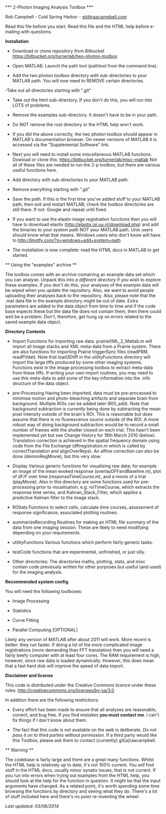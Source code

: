 
*** 2-Photon Imaging Analysis Toolbox ***

Rob Campbell - Cold Spring Harbor - git@raacampbell.com


Read this file before you start. Read this file and the HTML help before e-mailing with questions. 



**Installation**


- Download or clone repository from Bitbucket https://bitbucket.org/turnerlab/two-photon-toolbox

- Open MATLAB. Launch the path tool (pathtool from the command line). 

- Add the two photon toolbox directory *with* sub-directories to your MATLAB path. You will now need to REMOVE certain directories.

-Take out all directories starting with ".git"

- Take out the html sub-directory. If you don't do this, you will run into LOTS of problems. 

- Remove the examples sub-directory. It doesn't have to be in your path. 

- Do NOT remove the root directory or the HTML help won't work. 

- If you did the above correctly, the two photon toolbox should appear in MATLAB's documentation browser. On newer versions of MATLAB it is accessed via the "Supplemental Software" link. 

- Next you will need to install some miscellaneous MATLAB functions. Dowload or clone this: https://bitbucket.org/turnerlab/misc-matlab Not all of these files are needed to run the 2-p toolbox, but there are various useful functions here. 

- Add directory *with* sub-directories to your MATLAB path. 

- Remove everything starting with ".git"

- Save the path. If this is the first time you've added stuff to your MATLAB path, then exit and restart MATLAB; check the toolbox directories are still there. If not: Google and repeat until fixed. 

- If you want to use the elastix image registration functions then you will have to download elastix (http://elastix.isi.uu.nl/download.php) and add the binaries to your *system path* NOT your MATLAB path. Unix users should know what that means. Windows users who don't know will have to http://lmgtfy.com/?q=windows+add+system+path

- The installation is now complete: read the HTML docs in MATLAB to get started. 


** Using the "examples" archive **

The toolbox comes with an archive containing an example data set which you can analyse. Unpack this into *a different directory* if you wish to explore these examples. If you don't do this, your analyses of the example data will be wiped when you update the repository. Also, we want to avoid people uploading their analyses back to the repository. Also, please note that the .mat data file in the example directory might be out of date. Extra parameters are added to the data object from time to time and if the code base expects these but the data file does not contain them, then there could well be a problem. Don't, therefore, get hung up on errors related to the saved example data object. 


**Directory Contents**

* Import
Functions for importing raw data. prairieXML_2_Matlab.m
will import all image stacks and XML meta-data from a Prairie
system. There are also functions for importing Prairie triggerSync
files (readPRM, readPVdat). Note that load3Dtiff in the
utilityFunctions directory will import the large tiffs produced by
some other imaging systems. Functions exist in the image processing
toolbox to extract meta-data from these tiffs. If writing your own
import routines, you may need to use this meta-data to add some of the
key information into the .info structure of the data object. 

* pre-Processing 
Having been imported, data must be pre-processed to
minimise motion and photo-bleaching artifacts and separate brain from
background. Multiple ROIs can be added later (ROI_add). Note that
background subtraction is currently being done by subtracting the mean
pixel intensity outside of the brain's ROI. This is reasonable but
does assume that there is no fluorescence source outside of the ROI. A
more robust way of doing background subtraction would be to record a
small number of frames with the shutter closed on each trial. This
hasn't been implemented yet but see Change History for 18th March 2010
(below). Translation correction is achieved in the spatial frequency
domain using code from the File Exchange (dftregistration.m which is
called by correctTranslation and alignOverReps). An affine correction
can also be done (demonRegMovie), but this very slow.

* Display
Various generic functions for visualising raw data; for
example an image of the mean evoked response (overlayDFFandBaseline.m),
plot of dF/F over time (responseTimeCourse.m), and a movie of a trial
(playMovie). Also in this directory are some functions used for
pre-processing prior to visualisation;  e.g. roiTimeCourse, which
extracts the response time series, and Kalman_Stack_Filter, which
applies a predictive Kalman filter to the image stack. 

* ROItats
Functions to select cells, calculate time courses,
assessment of response significance, associated plotting routines. 

* summarizeRecording
Routines for making an HTML file summary of the data from one imaging 
session. These are likely to need modifying depending on your requirements. 

* utilityFunctions
Various functions which perform fairly generic tasks.

* testCode
functions that are experimental, unfinished, or just silly. 

* Other directories:
The directories maths, plotting, stats, and misc contain code
previously written for other purposes but useful (and used) for the
imaging analysis. 




**Recommended system config**

You will need the following toolboxes:

* Image Processing

* Statistics

* Curve Fitting

* Parallel Computing [OPTIONAL]


Likely any version of MATLAB after about 2011 will work. More recent is better: they run faster. If doing a lot of the more complicated image registrations (more demanding than FFT translation) then you will need a fairly beefy computer with at least four cores. The RAM requirement is high, however, since raw data is loaded dynamically. However, this does mean that a fast hard disk will improve the speed of data import. 




**Disclaimer and license**

This code is distributed under the Creative Commons licence under these rules: http://creativecommons.org/licenses/by-sa/3.0 

In addition there are the following restrictions:

* Every effort has been made to ensure that all analyses are reasonable, correct, and bug free. If you find mistakes **you must contact me**. I can't fix things if I don't know about them. 

* The fact that this code is not available on the web is deliberate. *Do not pass it on to third parties without permission.* If a third party would like this Toolbox, please ask them to contact (currently) git[a]raacampbell.


** Warning **

The codebase is fairly large and there are a great many functions. Whilst the HTML help is relatively up to date, it's not 100% current. You *will* find stuff in the HTML docs, usually minor synatix issues, that is not current. If you run into errors when trying out examples from the HTML help, you should look at the help for the function in question. It might be that the input arguments have changed. As a related point, it's worth spending some time browsing the functions by directory and seeing what they do. There's a lot of stuff included here and there's no point re-inventing the wheel. 


*Last updated: 03/06/2014*

